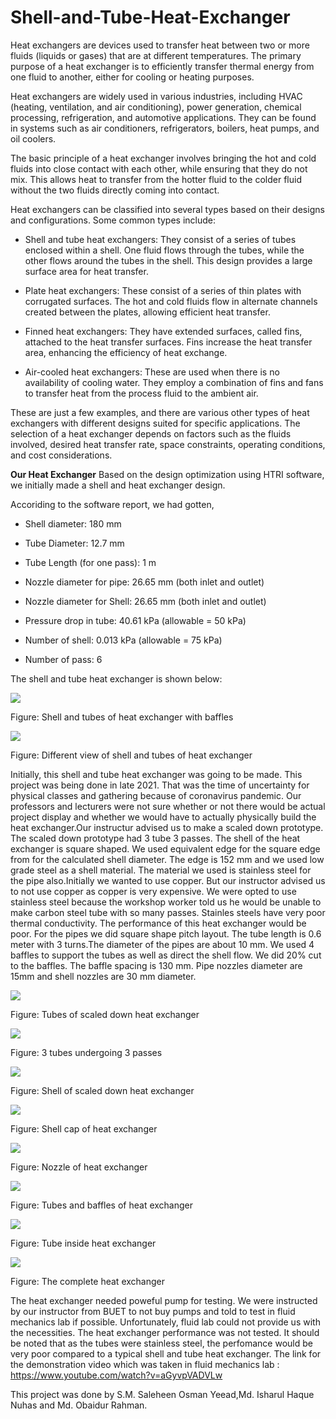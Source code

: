 # Shell-and-Tube-Heat-Exchanger
Heat exchangers are devices used to transfer heat between two or more fluids (liquids or gases) that are at different temperatures. The primary purpose of a heat exchanger is to efficiently transfer thermal energy from one fluid to another, either for cooling or heating purposes.

Heat exchangers are widely used in various industries, including HVAC (heating, ventilation, and air conditioning), power generation, chemical processing, refrigeration, and automotive applications. They can be found in systems such as air conditioners, refrigerators, boilers, heat pumps, and oil coolers.

The basic principle of a heat exchanger involves bringing the hot and cold fluids into close contact with each other, while ensuring that they do not mix. This allows heat to transfer from the hotter fluid to the colder fluid without the two fluids directly coming into contact.

Heat exchangers can be classified into several types based on their designs and configurations. Some common types include:

   * Shell and tube heat exchangers: They consist of a series of tubes enclosed within a shell. One fluid flows through the tubes, while the other flows around the tubes in the shell. This design provides a large surface area for heat transfer.

   * Plate heat exchangers: These consist of a series of thin plates with corrugated surfaces. The hot and cold fluids flow in alternate channels created between the plates, allowing efficient heat transfer.

   * Finned heat exchangers: They have extended surfaces, called fins, attached to the heat transfer surfaces. Fins increase the heat transfer area, enhancing the efficiency of heat exchange.

   * Air-cooled heat exchangers: These are used when there is no availability of cooling water. They employ a combination of fins and fans to transfer heat from the process fluid to the ambient air.

These are just a few examples, and there are various other types of heat exchangers with different designs suited for specific applications. The selection of a heat exchanger depends on factors such as the fluids involved, desired heat transfer rate, space constraints, operating conditions, and cost considerations.

<b><b><b>Our Heat Exchanger</b></b></b>
Based on the design optimization using HTRI software, we initially made a shell and heat exchanger design. 

Accoriding to the software report, we had gotten,

* Shell diameter: 180 mm

* Tube Diameter: 12.7 mm

* Tube Length (for one pass): 1 m 

* Nozzle diameter for pipe: 26.65 mm (both inlet and outlet)

* Nozzle diameter for Shell: 26.65 mm (both inlet and outlet)

* Pressure drop in tube: 40.61 kPa (allowable = 50 kPa)
 
* Number of shell: 0.013 kPa (allowable = 75 kPa)

* Number of pass: 6

The shell and tube heat exchanger is shown below: 

![](ShellAndTubeHX1.jpg)

Figure: Shell and tubes of heat exchanger with baffles

![](ShellAndTubeHX2.jpg)

Figure: Different view of shell and tubes of heat exchanger

Initially, this shell and tube heat exchanger was going to be made. This project was being done in late 2021. That was the time of uncertainty for physical classes and gathering because of coronavirus pandemic. Our professors and lecturers were not sure whether or not there would be actual project display and whether we would have to actually physically build the heat exchanger.Our instructur advised us to make a scaled down prototype. The scaled down prototype had 3 tube 3 passes. The shell of the heat exchanger is square shaped. We used equivalent edge for the square edge from for the calculated shell diameter. The edge is 152 mm and we used low grade steel as a shell material. The material we used is stainless steel for the pipe also.Initially we wanted to use copper. But our instructor advised us to not use copper as copper is very expensive. We were opted to use stainless steel because the workshop worker told us he would be unable to make carbon steel tube with so many passes. Stainles steels have very poor thermal conductivity. The performance of this heat exchanger would be poor. For the pipes we did square shape pitch layout. The tube length is 0.6 meter with 3 turns.The diameter of the pipes are about 10 mm. We used 4 baffles to support the tubes as well as direct the shell flow. We did 20% cut to the baffles. The baffle spacing is 130 mm. Pipe nozzles diameter are 15mm and shell nozzles are 30 mm diameter.

![](Tubes.png)

Figure: Tubes of scaled down heat exchanger

![](tubes3passes3.png)

Figure: 3 tubes undergoing 3 passes


![](shell.png)

Figure: Shell of scaled down heat exchanger


![](shellCap.png)

Figure: Shell cap of heat exchanger


![](nozzle.png)

Figure: Nozzle of heat exchanger


![](tubesandbaffles.jpg)

Figure: Tubes and baffles of heat exchanger


![](Tube.png)

Figure: Tube inside heat exchanger


![](assembly.png)

Figure: The complete heat exchanger



The heat exchanger needed poweful pump for testing. We were instructed by our instructor from BUET to not buy pumps and told to test in fluid mechanics lab if possible. Unfortunately, fluid lab could not provide us with the necessities. The heat exchanger performance was not tested. It should be noted that as the tubes were stainless steel, the perfomance would be very poor compared to a typical shell and tube heat exchanger. The link for the demonstration video which was taken in fluid mechanics lab : https://www.youtube.com/watch?v=aGyvpVADVLw

This project was done by S.M. Saleheen Osman Yeead,Md. Isharul Haque Nuhas and Md. Obaidur Rahman.
